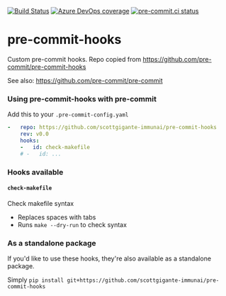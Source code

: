 [![Build Status](https://asottile.visualstudio.com/asottile/_apis/build/status/pre-commit.pre-commit-hooks?branchName=master)](https://asottile.visualstudio.com/asottile/_build/latest?definitionId=17&branchName=master)
[![Azure DevOps coverage](https://img.shields.io/azure-devops/coverage/asottile/asottile/17/master.svg)](https://dev.azure.com/asottile/asottile/_build/latest?definitionId=17&branchName=master)
[![pre-commit.ci status](https://results.pre-commit.ci/badge/github/pre-commit/pre-commit-hooks/master.svg)](https://results.pre-commit.ci/latest/github/pre-commit/pre-commit-hooks/master)

pre-commit-hooks
================

Custom pre-commit hooks. Repo copied from https://github.com/pre-commit/pre-commit-hooks

See also: https://github.com/pre-commit/pre-commit


### Using pre-commit-hooks with pre-commit

Add this to your `.pre-commit-config.yaml`

```yaml
-   repo: https://github.com/scottgigante-immunai/pre-commit-hooks
    rev: v0.0
    hooks:
    -   id: check-makefile
    # -   id: ...
```

### Hooks available

#### `check-makefile`
Check makefile syntax
  - Replaces spaces with tabs
  - Runs `make --dry-run` to check syntax

### As a standalone package

If you'd like to use these hooks, they're also available as a standalone package.

Simply `pip install git+https://github.com/scottgigante-immunai/pre-commit-hooks`
